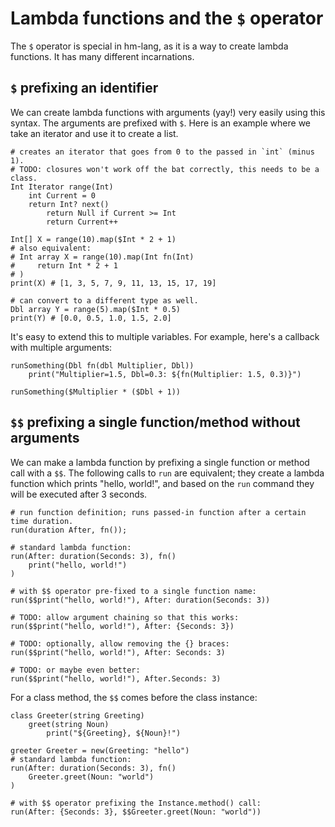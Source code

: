 # Lambda functions and the `$` operator

The `$` operator is special in hm-lang, as it is a way to create
lambda functions.  It has many different incarnations.

## `$` prefixing an identifier

We can create lambda functions with arguments (yay!) very easily using
this syntax.  The arguments are prefixed with `$`.  Here is an example
where we take an iterator and use it to create a list.

```
# creates an iterator that goes from 0 to the passed in `int` (minus 1).
# TODO: closures won't work off the bat correctly, this needs to be a class.
Int Iterator range(Int)
    int Current = 0
    return Int? next()
        return Null if Current >= Int
        return Current++

Int[] X = range(10).map($Int * 2 + 1)
# also equivalent:
# Int array X = range(10).map(Int fn(Int)
#     return Int * 2 + 1
# )
print(X) # [1, 3, 5, 7, 9, 11, 13, 15, 17, 19]

# can convert to a different type as well.
Dbl array Y = range(5).map($Int * 0.5)
print(Y) # [0.0, 0.5, 1.0, 1.5, 2.0]
```

It's easy to extend this to multiple variables.  For example, here's
a callback with multiple arguments:

```
runSomething(Dbl fn(dbl Multiplier, Dbl))
    print("Multiplier=1.5, Dbl=0.3: ${fn(Multiplier: 1.5, 0.3)}")

runSomething($Multiplier * ($Dbl + 1))
```

## `$$` prefixing a single function/method without arguments

We can make a lambda function by prefixing a single function or
method call with a `$$`.  The following calls to `run` are equivalent;
they create a lambda function which prints "hello, world!", and based
on the `run` command they will be executed after 3 seconds.

```
# run function definition; runs passed-in function after a certain time duration.
run(duration After, fn());

# standard lambda function:
run(After: duration(Seconds: 3), fn()
    print("hello, world!")
)

# with $$ operator pre-fixed to a single function name:
run($$print("hello, world!"), After: duration(Seconds: 3))

# TODO: allow argument chaining so that this works:
run($$print("hello, world!"), After: {Seconds: 3})

# TODO: optionally, allow removing the {} braces:
run($$print("hello, world!"), After: Seconds: 3)

# TODO: or maybe even better:
run($$print("hello, world!"), After.Seconds: 3)
```

For a class method, the `$$` comes before the class instance:

```
class Greeter(string Greeting)
    greet(string Noun)
        print("${Greeting}, ${Noun}!")

greeter Greeter = new(Greeting: "hello")
# standard lambda function:
run(After: duration(Seconds: 3), fn()
    Greeter.greet(Noun: "world")
)

# with $$ operator prefixing the Instance.method() call:
run(After: {Seconds: 3}, $$Greeter.greet(Noun: "world"))
```
